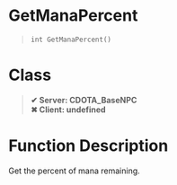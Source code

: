 # GetManaPercent
> `int GetManaPercent()`
# Class
> __✔ Server: CDOTA_BaseNPC__  
> __✖ Client: undefined__  
# Function Description
Get the percent of mana remaining.
